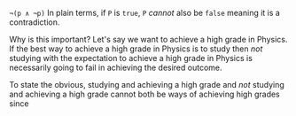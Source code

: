 `¬(p ∧ ¬p)`
In plain terms, if `P` is `true`, `P` _cannot_ also be `false` meaning it is a contradiction.

Why is this important?
Let's say we want to achieve a high grade in Physics. If the best way to achieve a high grade in Physics is to study then _not_ studying with the expectation to achieve a high grade in Physics is necessarily going to fail in achieving the desired outcome.

To state the obvious, studying and achieving a high grade and _not_ studying and achieving a high grade cannot both be ways of achieving high grades since
